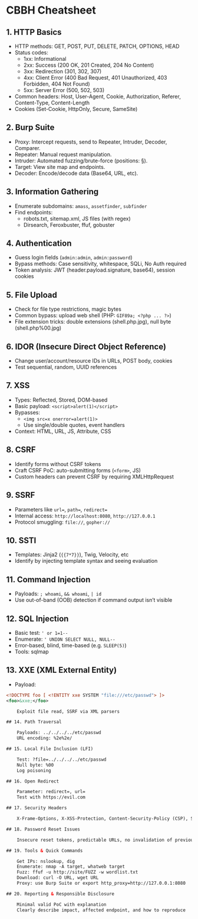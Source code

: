 # CBBH Cheatsheet

## 1. HTTP Basics
- HTTP methods: GET, POST, PUT, DELETE, PATCH, OPTIONS, HEAD
- Status codes:
  - 1xx: Informational
  - 2xx: Success (200 OK, 201 Created, 204 No Content)
  - 3xx: Redirection (301, 302, 307)
  - 4xx: Client Error (400 Bad Request, 401 Unauthorized, 403 Forbidden, 404 Not Found)
  - 5xx: Server Error (500, 502, 503)
- Common headers: Host, User-Agent, Cookie, Authorization, Referer, Content-Type, Content-Length
- Cookies (Set-Cookie, HttpOnly, Secure, SameSite)

## 2. Burp Suite
- Proxy: Intercept requests, send to Repeater, Intruder, Decoder, Comparer.
- Repeater: Manual request manipulation.
- Intruder: Automated fuzzing/brute-force (positions: §).
- Target: View site map and endpoints.
- Decoder: Encode/decode data (Base64, URL, etc).

## 3. Information Gathering
- Enumerate subdomains: `amass`, `assetfinder`, `subfinder`
- Find endpoints:
  - robots.txt, sitemap.xml, JS files (with regex)
  - Dirsearch, Feroxbuster, ffuf, gobuster

## 4. Authentication
- Guess login fields (`admin:admin`, `admin:password`)
- Bypass methods: Case sensitivity, whitespace, SQLi, No Auth required
- Token analysis: JWT (header.payload.signature, base64), session cookies

## 5. File Upload
- Check for file type restrictions, magic bytes
- Common bypass: upload web shell (PHP: `GIF89a; <?php ... ?>`)
- File extension tricks: double extensions (shell.php.jpg), null byte (shell.php%00.jpg)

## 6. IDOR (Insecure Direct Object Reference)
- Change user/account/resource IDs in URLs, POST body, cookies
- Test sequential, random, UUID references

## 7. XSS
- Types: Reflected, Stored, DOM-based
- Basic payload: `<script>alert(1)</script>`
- Bypasses:
  - `<img src=x onerror=alert(1)>`
  - Use single/double quotes, event handlers
- Context: HTML, URL, JS, Attribute, CSS

## 8. CSRF
- Identify forms without CSRF tokens
- Craft CSRF PoC: auto-submitting forms (`<form>`, JS)
- Custom headers can prevent CSRF by requiring XMLHttpRequest

## 9. SSRF
- Parameters like `url=`, `path=`, `redirect=`
- Internal access: `http://localhost:8080`, `http://127.0.0.1`
- Protocol smuggling: `file://`, `gopher://`

## 10. SSTI
- Templates: Jinja2 (`{{7*7}}`), Twig, Velocity, etc
- Identify by injecting template syntax and seeing evaluation

## 11. Command Injection
- Payloads: `; whoami`, `&& whoami`, `| id`
- Use out-of-band (OOB) detection if command output isn’t visible

## 12. SQL Injection
- Basic test: `' or 1=1--`
- Enumerate: `' UNION SELECT NULL, NULL--`
- Error-based, blind, time-based (e.g. `SLEEP(5)`)
- Tools: sqlmap

## 13. XXE (XML External Entity)
- Payload:
```xml
<!DOCTYPE foo [ <!ENTITY xxe SYSTEM "file:///etc/passwd"> ]>
<foo>&xxe;</foo>

    Exploit file read, SSRF via XML parsers

## 14. Path Traversal

    Payloads: ../../../../etc/passwd
    URL encoding: %2e%2e/

## 15. Local File Inclusion (LFI)

    Test: ?file=../../../../etc/passwd
    Null byte: %00
    Log poisoning

## 16. Open Redirect

    Parameter: redirect=, url=
    Test with https://evil.com

## 17. Security Headers

    X-Frame-Options, X-XSS-Protection, Content-Security-Policy (CSP), Strict-Transport-Security

## 18. Password Reset Issues

    Insecure reset tokens, predictable URLs, no invalidation of previous tokens

## 19. Tools & Quick Commands

    Get IPs: nslookup, dig
    Enumerate: nmap -A target, whatweb target
    Fuzz: ffuf -u http://site/FUZZ -w wordlist.txt
    Download: curl -O URL, wget URL
    Proxy: use Burp Suite or export http_proxy=http://127.0.0.1:8080

## 20. Reporting & Responsible Disclosure

    Minimal valid PoC with explanation
    Clearly describe impact, affected endpoint, and how to reproduce
